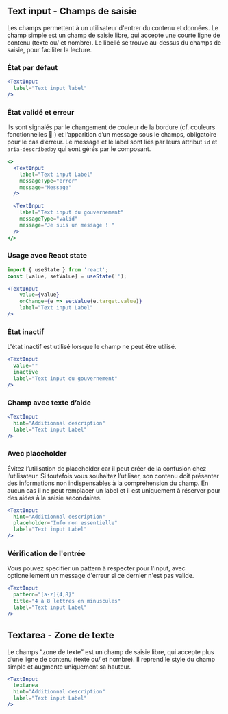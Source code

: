 ## Text input - Champs de saisie
Les champs permettent à un utilisateur d'entrer du contenu et données.
Le champ simple est un champ de saisie libre, qui accepte une courte ligne de contenu (texte ou/ et nombre). Le libellé se trouve au-dessus du champs de saisie, pour faciliter la lecture.

### État par défaut

```jsx
<TextInput
  label="Text input label"
/>
```

### État validé et erreur

Ils sont signalés par le changement de couleur de la bordure (cf. couleurs fonctionnelles 🔗 ) et l’apparition d’un message sous le champs, obligatoire pour le cas d’erreur.
Le message et le label sont liés par leurs attribut `id` et `aria-describedby` qui sont gérés par le composant.

```jsx
<>
  <TextInput
    label="Text input Label"
    messageType="error"
    message="Message"
  />

  <TextInput
    label="Text input du gouvernement"
    messageType="valid"
    message="Je suis un message ! "
  />
</>
```

### Usage avec React state

```jsx
import { useState } from 'react';
const [value, setValue] = useState('');

<TextInput
    value={value}
    onChange={e => setValue(e.target.value)}
    label="Text input Label"
/>
```

### État inactif

L'état inactif est utilisé lorsque le champ ne peut être utilisé.

```jsx
<TextInput 
  value=""
  inactive
  label="Text input du gouvernement"
/>
```

### Champ avec texte d’aide

```jsx
<TextInput
  hint="Additionnal description"
  label="Text input Label"
/>
```

### Avec placeholder
Évitez l’utilisation de placeholder car il peut créer de la confusion chez l’utilisateur. 
Si toutefois vous souhaitez l’utiliser, son contenu doit présenter des informations non indispensables à la compréhension du champ. 
En aucun cas il ne peut remplacer un label et il est uniquement à réserver pour des aides à la saisie secondaires.

```jsx
<TextInput
  hint="Additionnal description"
  placeholder="Info non essentielle"
  label="Text input Label"
/>
```

### Vérification de l'entrée
Vous pouvez specifier un pattern à respecter pour l'input, avec optionellement un message d'erreur si ce dernier n'est pas valide.

```jsx
<TextInput
  pattern="[a-z]{4,8}" 
  title="4 à 8 lettres en minuscules"
  label="Text input Label"
/>
```

## Textarea - Zone de texte
Le champs “zone de texte” est un champ de saisie libre, qui accepte plus d’une ligne de contenu (texte ou/ et nombre). Il reprend le style du champ simple et augmente uniquement sa hauteur.

```jsx
<TextInput
  textarea
  hint="Additionnal description"
  label="Text input Label"
/>
```
